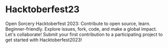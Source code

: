 # Hacktoberfest23
Open Sorcery Hacktoberfest 2023: Contribute to open source, learn. Beginner-friendly. Explore issues, fork, code, and make a global impact. Let's collaborate!
Submit your first contribution to a participating project to get started with Hacktoberfest2023!
